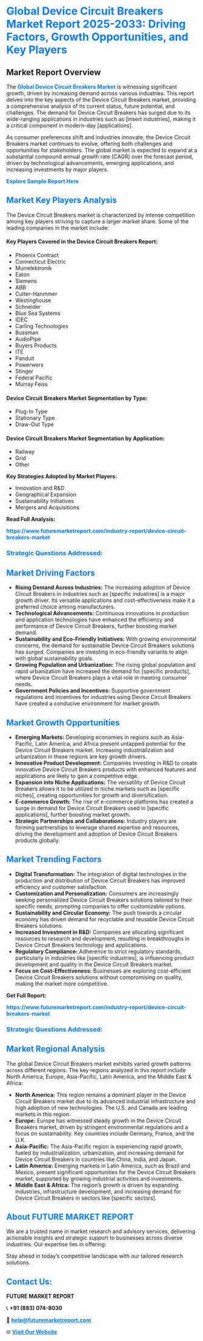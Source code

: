 <h1 style="color: #007BFF;">Global Device Circuit Breakers Market Report 2025-2033: Driving Factors, Growth Opportunities, and Key Players</h1>

<section id="overview">
<h2>Market Report Overview</h2>
<p>The <a href="https://www.futuremarketreport.com/industry-report/device-circuit-breakers-market" style="color: #007BFF; text-decoration: none;"><strong>Global Device Circuit Breakers Market</strong></a> is witnessing significant growth, driven by increasing demand across various industries. This report delves into the key aspects of the Device Circuit Breakers market, providing a comprehensive analysis of its current status, future potential, and challenges. The demand for Device Circuit Breakers has surged due to its wide-ranging applications in industries such as [insert industries], making it a critical component in modern-day [applications].</p>
<p>As consumer preferences shift and industries innovate, the Device Circuit Breakers market continues to evolve, offering both challenges and opportunities for stakeholders. The global market is expected to expand at a substantial compound annual growth rate (CAGR) over the forecast period, driven by technological advancements, emerging applications, and increasing investments by major players.</p>
</section>

<section id="overview">
<p><a href="https://www.futuremarketreport.com/request-sample/reportId=85232" style="color: #007BFF; text-decoration: none;"><strong>Explore Sample Report Here</strong></a></p>
</section>

<section id="key-players">
<h2 style="color: #007BFF;">Market Key Players Analysis</h2>
<p>The Device Circuit Breakers market is characterized by intense competition among key players striving to capture a larger market share. Some of the leading companies in the market include:</p>
<h4>Key Players Covered in the Device Circuit Breakers Report:</h4>
<ul><li>Phoenix Contract</li><li>Connecticut Electric</li><li>Murrelektronik</li><li>Eaton</li><li>Siemens</li><li>ABB</li><li>Culter-Hanmmer</li><li>Westinghouse</li><li>Schneider</li><li>Blue Sea Systems</li><li>IDEC</li><li>Carling Technologies</li><li>Bussman</li><li>AudioPipe</li><li>Buyers Products</li><li>ITE</li><li>Panduit</li><li>Powerwerx</li><li>Stinger</li><li>Federal Pacific</li><li>Murray Feiss</li></ul>
<h4>Device Circuit Breakers Market Segmentation by Type:</h4>
<ul><li>Plug-In Type</li><li>Stationary Type</li><li>Draw-Out Type</li></ul>

<h4>Device Circuit Breakers Market Segmentation by Application:</h4>
<ul><li>Railway</li><li>Grid</li><li>Other</li></ul>
<p><strong>Key Strategies Adopted by Market Players:</strong></p>
<ul>
<li>Innovation and R&D</li>
<li>Geographical Expansion</li>
<li>Sustainability Initiatives</li>
<li>Mergers and Acquisitions</li>
</ul>
</section>

<section>
<p><strong>Read Full Analysis: </strong></p><a href="https://www.futuremarketreport.com/industry-report/device-circuit-breakers-market" style="color: #007BFF; text-decoration: none;"><strong>https://www.futuremarketreport.com/industry-report/device-circuit-breakers-market</strong></a>
<h3 style="color: #007BFF;">Strategic Questions Addressed:</h3>
</section>

<section id="driving-factors">
<h2 style="color: #007BFF;">Market Driving Factors</h2>
<ul>
<li><strong>Rising Demand Across Industries:</strong> The increasing adoption of Device Circuit Breakers in industries such as [specific industries] is a major growth driver. Its versatile applications and cost-effectiveness make it a preferred choice among manufacturers.</li>
<li><strong>Technological Advancements:</strong> Continuous innovations in production and application technologies have enhanced the efficiency and performance of Device Circuit Breakers, further boosting market demand.</li>
<li><strong>Sustainability and Eco-Friendly Initiatives:</strong> With growing environmental concerns, the demand for sustainable Device Circuit Breakers solutions has surged. Companies are investing in eco-friendly variants to align with global sustainability goals.</li>
<li><strong>Growing Population and Urbanization:</strong> The rising global population and rapid urbanization have increased the demand for [specific products], where Device Circuit Breakers plays a vital role in meeting consumer needs.</li>
<li><strong>Government Policies and Incentives:</strong> Supportive government regulations and incentives for industries using Device Circuit Breakers have created a conducive environment for market growth.</li>
</ul>
</section>

<section id="growth-opportunities">
<h2 style="color: #007BFF;">Market Growth Opportunities</h2>
<ul>
<li><strong>Emerging Markets:</strong> Developing economies in regions such as Asia-Pacific, Latin America, and Africa present untapped potential for the Device Circuit Breakers market. Increasing industrialization and urbanization in these regions are key growth drivers.</li>
<li><strong>Innovative Product Development:</strong> Companies investing in R&D to create innovative Device Circuit Breakers products with enhanced features and applications are likely to gain a competitive edge.</li>
<li><strong>Expansion into Niche Applications:</strong> The versatility of Device Circuit Breakers allows it to be utilized in niche markets such as [specific niches], creating opportunities for growth and diversification.</li>
<li><strong>E-commerce Growth:</strong> The rise of e-commerce platforms has created a surge in demand for Device Circuit Breakers used in [specific applications], further boosting market growth.</li>
<li><strong>Strategic Partnerships and Collaborations:</strong> Industry players are forming partnerships to leverage shared expertise and resources, driving the development and adoption of Device Circuit Breakers products globally.</li>
</ul>
</section>

<section id="trending-factors">
<h2 style="color: #007BFF;">Market Trending Factors</h2>
<ul>
<li><strong>Digital Transformation:</strong> The integration of digital technologies in the production and distribution of Device Circuit Breakers has improved efficiency and customer satisfaction.</li>
<li><strong>Customization and Personalization:</strong> Consumers are increasingly seeking personalized Device Circuit Breakers solutions tailored to their specific needs, prompting companies to offer customizable options.</li>
<li><strong>Sustainability and Circular Economy:</strong> The push towards a circular economy has driven demand for recyclable and reusable Device Circuit Breakers solutions.</li>
<li><strong>Increased Investment in R&D:</strong> Companies are allocating significant resources to research and development, resulting in breakthroughs in Device Circuit Breakers technology and applications.</li>
<li><strong>Regulatory Compliance:</strong> Adherence to strict regulatory standards, particularly in industries like [specific industries], is influencing product development and quality in the Device Circuit Breakers market.</li>
<li><strong>Focus on Cost-Effectiveness:</strong> Businesses are exploring cost-efficient Device Circuit Breakers solutions without compromising on quality, making the market more competitive.</li>
</ul>
</section>

<section>
<p><strong>Get Full Report: </strong></p><a href="https://www.futuremarketreport.com/industry-report/device-circuit-breakers-market" style="color: #007BFF; text-decoration: none;"><strong>https://www.futuremarketreport.com/industry-report/device-circuit-breakers-market</strong></a>
<h3 style="color: #007BFF;">Strategic Questions Addressed:</h3>
</section>


<section id="regional-analysis">
<h2 style="color: #007BFF;">Market Regional Analysis</h2>
<p>The global Device Circuit Breakers market exhibits varied growth patterns across different regions. The key regions analyzed in this report include North America, Europe, Asia-Pacific, Latin America, and the Middle East & Africa:</p>
<ul>
<li><strong>North America:</strong> This region remains a dominant player in the Device Circuit Breakers market due to its advanced industrial infrastructure and high adoption of new technologies. The U.S. and Canada are leading markets in this region.</li>
<li><strong>Europe:</strong> Europe has witnessed steady growth in the Device Circuit Breakers market, driven by stringent environmental regulations and a focus on sustainability. Key countries include Germany, France, and the U.K.</li>
<li><strong>Asia-Pacific:</strong> The Asia-Pacific region is experiencing rapid growth, fueled by industrialization, urbanization, and increasing demand for Device Circuit Breakers in countries like China, India, and Japan.</li>
<li><strong>Latin America:</strong> Emerging markets in Latin America, such as Brazil and Mexico, present significant opportunities for the Device Circuit Breakers market, supported by growing industrial activities and investments.</li>
<li><strong>Middle East & Africa:</strong> The region’s growth is driven by expanding industries, infrastructure development, and increasing demand for Device Circuit Breakers in sectors like [specific sectors].</li>
</ul>
</section>

<footer>
<h2 style="color: #007BFF;">About FUTURE MARKET REPORT</h2>
<p>We are a trusted name in market research and advisory services, delivering actionable insights and strategic support to businesses across diverse industries. Our expertise lies in offering:</p>

<p>Stay ahead in today’s competitive landscape with our tailored research solutions.</p>

<h2 style="color: #007BFF;">Contact Us:</h2>
<p><strong>FUTURE MARKET REPORT</strong></p>
<p>📞 <strong>+91 (883) 074-8030</strong></p>
<p>📧 <strong><a href="mailto:help@futuremarketreport.com" style="color: #007BFF;">help@futuremarketreport.com</a></strong></p>
<p>🌐 <strong><a href="https://www.futuremarketreport.com/" style="color: #007BFF;">Visit Our Website</a></strong></p>
</footer>